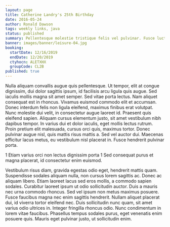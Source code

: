 ```yaml
---
layout: page
title: Catherine Landry's 25th Birthday
date: 2016-05-24
author: Ronald Dawson
tags: weekly links, java
status: published
summary: Pellentesque molestie tristique felis vel pulvinar. Fusce luctus varius.
banner: images/banner/leisure-04.jpg
booking:
  startDate: 12/16/2019
  endDate: 12/20/2019
  ctyhocn: ALETXHX
  groupCode: CL2B
published: true
---
```

Nulla aliquam convallis augue quis pellentesque. Ut tempor, elit at congue dignissim, dui dolor sagittis ipsum, id facilisis arcu ligula quis augue. Sed iaculis mollis magna sit amet semper. Sed vitae porta lectus. Nam aliquet consequat est in rhoncus. Vivamus euismod commodo elit et accumsan. Donec interdum felis non ligula eleifend, maximus finibus erat volutpat. Nunc molestie dui velit, in consectetur augue laoreet id. Praesent quis eleifend sapien. Aliquam cursus elementum justo, sit amet vestibulum nibh dapibus tempor. In varius dui et dolor iaculis, eget mollis lectus rutrum. Proin pretium elit malesuada, cursus orci quis, maximus tortor. Donec pulvinar augue nisl, quis mattis risus mattis a. Sed vel auctor dui. Maecenas efficitur lacus metus, eu vestibulum nisl placerat in. Fusce hendrerit pulvinar porta.

1 Etiam varius orci non lectus dignissim porta
1 Sed consequat purus et magna placerat, id consectetur enim euismod.

Vestibulum risus diam, gravida egestas odio eget, hendrerit mattis quam. Suspendisse sodales aliquam nulla, non cursus lorem sagittis ac. Donec ac aliquam libero. Etiam laoreet lacus sed eros mollis, a commodo sapien sodales. Curabitur laoreet ipsum ut odio sollicitudin auctor. Duis a mauris nec urna commodo rhoncus. Sed vel ipsum non metus maximus posuere. Fusce faucibus magna nec enim sagittis hendrerit. Nullam aliquet placerat dui, id viverra tortor eleifend nec. Duis sollicitudin nunc quam, sit amet varius odio ultrices in. Integer fringilla rhoncus odio. Nunc condimentum in lorem vitae faucibus. Phasellus tempus sodales purus, eget venenatis enim posuere quis. Mauris eget pulvinar justo, ut sollicitudin enim.
